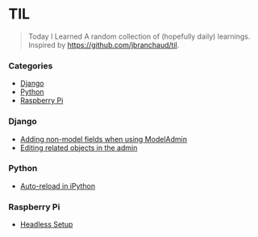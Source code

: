 # TIL
> Today I Learned
A random collection of (hopefully daily) learnings. Inspired by https://github.com/jbranchaud/til.

### Categories
* [Django](#django)
* [Python](#python)
* [Raspberry Pi](#raspberry-pi)



### Django
- [Adding non-model fields when using ModelAdmin](django/adding-non-model-fields-using-modeladmin.md)
- [Editing related objects in the admin](django/editing-related-objects-in-admin.md)


### Python
- [Auto-reload in iPython](python/auto-reload-ipython.md)

### Raspberry Pi
- [Headless Setup](raspberry_pi/headless_setup.md)